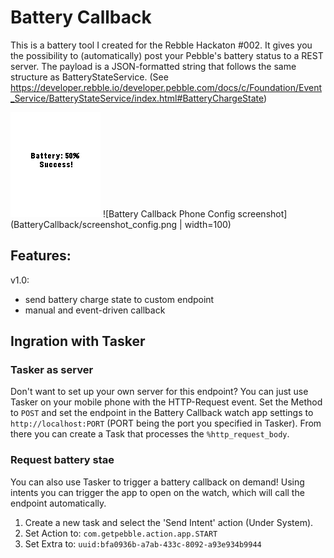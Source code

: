 # Battery Callback
This is a battery tool I created for the Rebble Hackaton #002.
It gives you the possibility to (automatically) post your Pebble's battery status to a REST server.
The payload is a JSON-formatted string that follows the same structure as BatteryStateService. (See https://developer.rebble.io/developer.pebble.com/docs/c/Foundation/Event_Service/BatteryStateService/index.html#BatteryChargeState)

![Battery Callback app screenshot](BatteryCallback/screenshot3.png)
![Battery Callback Phone Config screenshot](BatteryCallback/screenshot_config.png | width=100)

## Features:
v1.0:
- send battery charge state to custom endpoint
- manual and event-driven callback 

## Ingration with Tasker
### Tasker as server
Don't want to set up your own server for this endpoint? You can just use Tasker on your mobile phone with the HTTP-Request event. 
Set the Method to `POST` and set the endpoint in the Battery Callback watch app settings to `http://localhost:PORT` (PORT being the port you specified in Tasker).
From there you can create a Task that processes the `%http_request_body`. 

### Request battery stae
You can also use Tasker to trigger a battery callback on demand! Using intents you can trigger the app to open on the watch, which will call the endpoint automatically.
1. Create a new task and select the 'Send Intent' action (Under System). 
2. Set Action to: `com.getpebble.action.app.START`
3. Set Extra to: `uuid:bfa0936b-a7ab-433c-8092-a93e934b9944`
